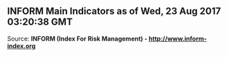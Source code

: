 ## INFORM Main Indicators as of Wed, 23 Aug 2017 03:20:38 GMT

Source: **INFORM (Index For Risk Management) - http://www.inform-index.org**